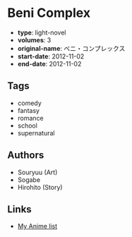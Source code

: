 # Beni Complex

-   **type**: light-novel
-   **volumes**: 3
-   **original-name**: ベニ・コンプレックス
-   **start-date**: 2012-11-02
-   **end-date**: 2012-11-02

## Tags

-   comedy
-   fantasy
-   romance
-   school
-   supernatural

## Authors

-   Souryuu (Art)
-   Sogabe
-   Hirohito (Story)

## Links

-   [My Anime list](https://myanimelist.net/manga/57829/Beni_Complex)
